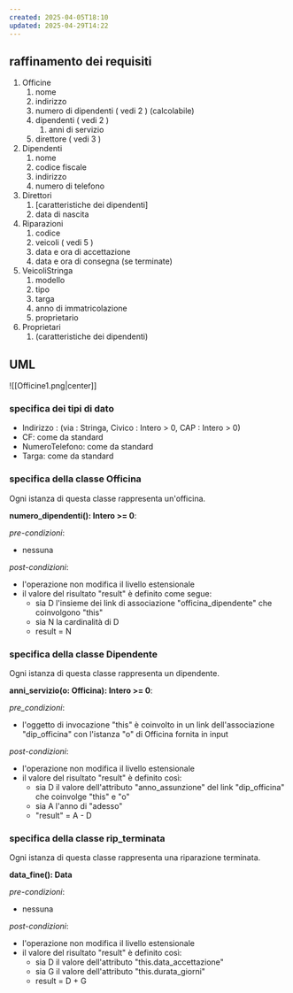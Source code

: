 ```yaml
---
created: 2025-04-05T18:10
updated: 2025-04-29T14:22
---
```

## raffinamento dei requisiti
1) Officine
	1) nome
	2) indirizzo
	3) numero di dipendenti ( vedi 2 ) (calcolabile)
	4) dipendenti ( vedi 2 )
		1) anni di servizio
	5) direttore ( vedi 3 )
2) Dipendenti
	1) nome
	2) codice fiscale
	3) indirizzo
	4) numero di telefono
3) Direttori
	1) [caratteristiche dei dipendenti]
	2) data di nascita
4) Riparazioni
	1) codice
	2) veicoli ( vedi 5 )
	3) data e ora di accettazione
	4) data e ora di consegna (se terminate)
5) VeicoliStringa
	1) modello
	2) tipo
	3) targa
	4) anno di immatricolazione
	5) proprietario
6) Proprietari
	1) (caratteristiche dei dipendenti)

## UML

![[Officine1.png|center]]

### specifica dei tipi di dato
- Indirizzo : (via : Stringa, Civico : Intero > 0, CAP : Intero > 0)
- CF: come da standard
- NumeroTelefono: come da standard
- Targa: come da standard
### specifica della classe Officina
Ogni istanza di questa classe rappresenta un'officina.

**numero_dipendenti(): Intero >= 0**:

*pre-condizioni*:
- nessuna

*post-condizioni*:
- l'operazione non modifica il livello estensionale
- il valore del risultato "result" è definito come segue:
	- sia D l'insieme dei link di associazione "officina_dipendente" che coinvolgono "this"
	- sia N la cardinalità di D
	- result = N

### specifica della classe Dipendente
Ogni istanza di questa classe rappresenta un dipendente.

**anni_servizio(o: Officina): Intero >= 0**:

*pre_condizioni*:
- l'oggetto di invocazione "this" è coinvolto in un link dell'associazione "dip_officina" con l'istanza "o" di Officina fornita in input

*post-condizioni*:
- l'operazione non modifica il livello estensionale
- il valore del risultato "result" è definito così:
	- sia D il valore dell'attributo "anno_assunzione" del link "dip_officina" che coinvolge "this" e "o"
	- sia A l'anno di "adesso"
	- "result" = A - D

### specifica della classe rip_terminata
Ogni istanza di questa classe rappresenta una riparazione terminata.

**data_fine(): Data**

*pre-condizioni*:
- nessuna

*post-condizioni*:
- l'operazione non modifica il livello estensionale
- il valore del risultato "result" è definito così:
	- sia D il valore dell'attributo "this.data_accettazione"
	- sia G il valore dell'attributo "this.durata_giorni"
	- result = D + G